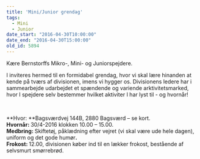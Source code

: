 ```yaml
---
title: 'Mini/Junior grendag'
tags:
  - Mini
  - Junior
date_start: "2016-04-30T10:00:00"
date_end: "2016-04-30T15:00:00"
old_id: 5894
---
```

Kære Bernstorffs Mikro-, Mini- og Juniorspejdere.

I inviteres hermed til en formidabel grendag, hvor vi skal lære hinanden at kende på tværs af divisionen, imens vi hygger os. Divisionens ledere har i sammearbejde udarbejdet et spændende og variende arktivitetsmarked, hvor I spejdere selv bestemmer hvilket aktiviter I har lyst til - og hvornår!

&nbsp;

**Hvor: **Bagsværdvej 144B, 2880 Bagsværd – se kort.<strong><br /> Hvornår: </strong>30/4-2016 klokken 10.00 – 15.00.<strong><br /> Medbring: </strong>Skiftetøj, påklædning efter vejret (vi skal være ude hele dagen), uniform og det gode humør<strong>.<br /> Frokost: </strong>12.00, divisionen køber ind til en lækker frokost, bestående af selvsmurt smørrebrød.

&nbsp;

&nbsp;

&nbsp;